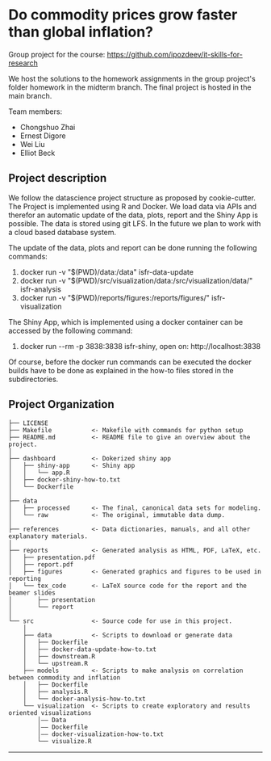 Do commodity prices grow faster than global inflation?
==============================

Group project for the course: https://github.com/ipozdeev/it-skills-for-research

We host the solutions to the homework assignments in the group project's folder
homework in the midterm branch. The final project is hosted in the main branch. 

Team members:
- Chongshuo Zhai
- Ernest Digore
- Wei Liu
- Elliot Beck

Project description
------------
We follow the datascience project structure as proposed by cookie-cutter. 
The Project is implemented using R and Docker. We load data via APIs and therefor
an automatic update of the data, plots, report and the Shiny App is possible. 
The data is stored using git LFS. In the future we plan to work with a cloud 
based database system. 

The update of the data, plots and report can be done running the following commands: 
   1. docker run -v "$(PWD)/data:/data" isfr-data-update
   2. docker run -v "$(PWD)/src/visualization/data:/src/visualization/data/" isfr-analysis
   3. docker run -v "$(PWD)/reports/figures:/reports/figures/" isfr-visualization

The Shiny App, which is implemented using a docker container can be accessed 
by the following command:
   1. docker run --rm -p 3838:3838 isfr-shiny, open on: http://localhost:3838
   
Of course, before the docker run commands can be executed the docker builds have to be 
done as explained in the how-to files stored in the subdirectories. 

Project Organization
------------

    ├── LICENSE
    ├── Makefile           <- Makefile with commands for python setup
    ├── README.md          <- README file to give an overview about the project.
    │
    ├── dashboard          <- Dokerized shiny app
    │   ├── shiny-app      <- Shiny app 
    │   │   └── app.R
    │   ├── docker-shiny-how-to.txt
    │   └── Dockerfile
    │
    ├── data
    │   ├── processed      <- The final, canonical data sets for modeling.
    │   └── raw            <- The original, immutable data dump.
    │
    ├── references         <- Data dictionaries, manuals, and all other explanatory materials.
    │
    ├── reports            <- Generated analysis as HTML, PDF, LaTeX, etc.
    │   ├── presentation.pdf
    │   ├── report.pdf
    │   ├── figures        <- Generated graphics and figures to be used in reporting
    │   └── tex_code       <- LaTeX source code for the report and the beamer slides
    │       ├── presentation
    │       └── report
    │
    └── src                <- Source code for use in this project.
        │
        ├── data           <- Scripts to download or generate data
        │   ├── Dockerfile
        │   ├── docker-data-update-how-to.txt
        │   ├── downstream.R
        │   └── upstream.R
        ├── models         <- Scripts to make analysis on correlation between commodity and inflation
        │   ├── Dockerfile
        │   ├── analysis.R
        │   └── docker-analysis-how-to.txt
        └── visualization  <- Scripts to create exploratory and results oriented visualizations
            │—— Data
            │—— Dockerfile
            │—— docker-visualization-how-to.txt
            └── visualize.R
            

--------
